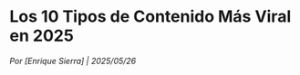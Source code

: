 <!DOCTYPE html>
<html lang="es">
<head>
    <meta charset="UTF-8">
    <title>Los 10 Tipos de Contenido Más Viral en 2024</title>
    <meta name="description" content="Aprende a crear contenido que genera tráfico real con ejemplos prácticos.">
</head>
<body>
    <h1>Los 10 Tipos de Contenido Más Viral en 2025</h1>
    <p><em>Por [Enrique Sierra] | 2025/05/26</em></p>
    
  
</body>
</html>

